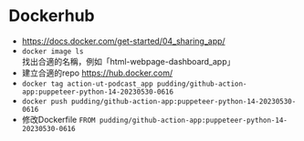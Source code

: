# Dockerhub

- https://docs.docker.com/get-started/04_sharing_app/
- `docker image ls` 找出合適的名稱，例如「html-webpage-dashboard_app」
- 建立合適的repo https://hub.docker.com/
- `docker tag action-ut-podcast_app pudding/github-action-app:puppeteer-python-14-20230530-0616`
- `docker push pudding/github-action-app:puppeteer-python-14-20230530-0616`
- 修改Dockerfile `FROM pudding/github-action-app:puppeteer-python-14-20230530-0616`